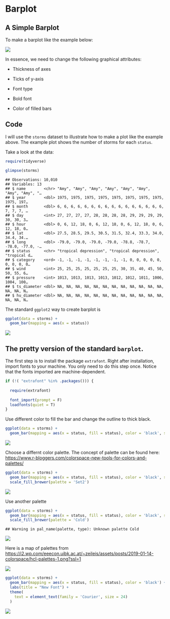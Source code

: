 Barplot
================

A Simple Barplot
----------------

To make a barplot like the example below:

![](barplot_example.png)

In essence, we need to change the following graphical attributes:

-   Thickness of axes

-   Ticks of y-axis

-   Font type

-   Bold font

-   Color of filled bars

Code
----

I will use the `storms` dataset to illustrate how to make a plot like the example above. The example plot shows the number of storms for each `status`.

Take a look at the data:

``` r
require(tidyverse)

glimpse(storms)
```

    ## Observations: 10,010
    ## Variables: 13
    ## $ name        <chr> "Amy", "Amy", "Amy", "Amy", "Amy", "Amy", "Amy", "Amy", "…
    ## $ year        <dbl> 1975, 1975, 1975, 1975, 1975, 1975, 1975, 1975, 1975, 197…
    ## $ month       <dbl> 6, 6, 6, 6, 6, 6, 6, 6, 6, 6, 6, 6, 6, 6, 6, 6, 7, 7, 7, …
    ## $ day         <int> 27, 27, 27, 27, 28, 28, 28, 28, 29, 29, 29, 29, 30, 30, 3…
    ## $ hour        <dbl> 0, 6, 12, 18, 0, 6, 12, 18, 0, 6, 12, 18, 0, 6, 12, 18, 0…
    ## $ lat         <dbl> 27.5, 28.5, 29.5, 30.5, 31.5, 32.4, 33.3, 34.0, 34.4, 34.…
    ## $ long        <dbl> -79.0, -79.0, -79.0, -79.0, -78.8, -78.7, -78.0, -77.0, -…
    ## $ status      <chr> "tropical depression", "tropical depression", "tropical d…
    ## $ category    <ord> -1, -1, -1, -1, -1, -1, -1, -1, 0, 0, 0, 0, 0, 0, 0, 0, 0…
    ## $ wind        <int> 25, 25, 25, 25, 25, 25, 25, 30, 35, 40, 45, 50, 50, 55, 6…
    ## $ pressure    <int> 1013, 1013, 1013, 1013, 1012, 1012, 1011, 1006, 1004, 100…
    ## $ ts_diameter <dbl> NA, NA, NA, NA, NA, NA, NA, NA, NA, NA, NA, NA, NA, NA, N…
    ## $ hu_diameter <dbl> NA, NA, NA, NA, NA, NA, NA, NA, NA, NA, NA, NA, NA, NA, N…

The standard `ggplot2` way to create barplot is

``` r
ggplot(data = storms) +
  geom_bar(mapping = aes(x = status))
```

![](Barplot_files/figure-markdown_github/unnamed-chunk-1-1.png)

The pretty version of the standard `barplot`.
---------------------------------------------

The first step is to install the package `extrafont`. Right after installation, import fonts to your machine. You only need to do this step once. Notice that the fonts imported are machine-dependent.

``` r
if (!( "extrafont" %in% .packages())) {
  
  require(extrafont)
  
  font_import(prompt = F)
  loadfonts(quiet = T)
}
```

Use different color to fill the bar and change the outline to thick black.

``` r
ggplot(data = storms) +
  geom_bar(mapping = aes(x = status, fill = status), color = 'black', size = 2)
```

![](Barplot_files/figure-markdown_github/unnamed-chunk-3-1.png)

Choose a differnt color palette. The concept of palette can be found here: <https://www.r-bloggers.com/colorspace-new-tools-for-colors-and-palettes/>

``` r
ggplot(data = storms) +
  geom_bar(mapping = aes(x = status, fill = status), color = 'black', size = 2) +
  scale_fill_brewer(palette = 'Set2')
```

![](Barplot_files/figure-markdown_github/unnamed-chunk-4-1.png)

Use another palette

``` r
ggplot(data = storms) +
  geom_bar(mapping = aes(x = status, fill = status), color = 'black', size = 2) +
  scale_fill_brewer(palette = 'Cold')
```

    ## Warning in pal_name(palette, type): Unknown palette Cold

![](Barplot_files/figure-markdown_github/unnamed-chunk-5-1.png)

Here is a map of palettes from <https://i2.wp.com/eeecon.uibk.ac.at/~zeileis/assets/posts/2019-01-14-colorspace/hcl-palettes-1.png?ssl=1>

![](hcl-palettes-1.png)

``` r
ggplot(data = storms) +
  geom_bar(mapping = aes(x = status, fill = status), color = 'black') +
  labs(title = "New Font") +
  theme(
    text = element_text(family = 'Courier', size = 24)
  )
```

![](Barplot_files/figure-markdown_github/unnamed-chunk-6-1.png)
